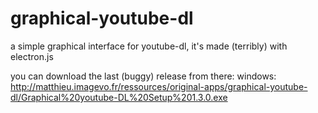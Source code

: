 # graphical-youtube-dl
 a simple graphical interface for youtube-dl, it's made (terribly) with electron.js

you can download the last (buggy) release from there:
windows: http://matthieu.imagevo.fr/ressources/original-apps/graphical-youtube-dl/Graphical%20youtube-DL%20Setup%201.3.0.exe
